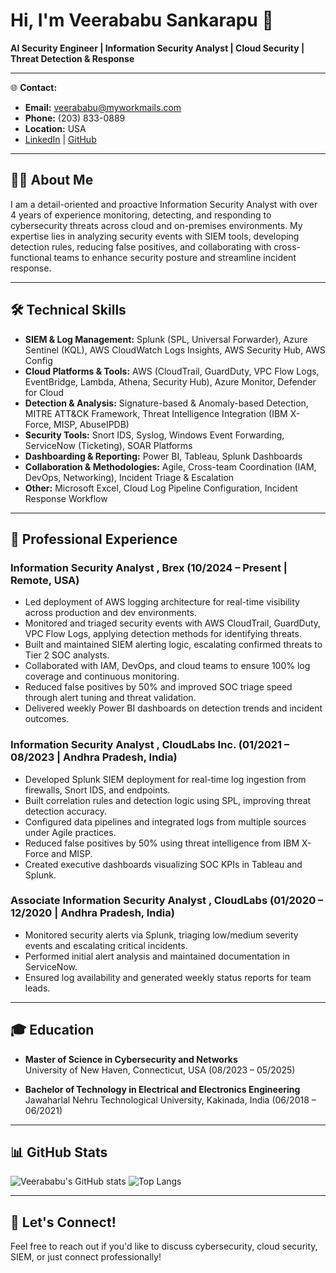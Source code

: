 # Hi, I'm Veerababu Sankarapu 👋

**AI Security Engineer | Information Security Analyst | Cloud Security | Threat Detection & Response**

---

🌐 **Contact:**  
- **Email:** veerababu@myworkmails.com  
- **Phone:** (203) 833-0889  
- **Location:** USA  
- [LinkedIn](https://www.linkedin.com/in/veerababu-s-44b9a4293/) | [GitHub](#)

---

## 👨‍💻 About Me

I am a detail-oriented and proactive Information Security Analyst  with over 4 years of experience monitoring, detecting, and responding to cybersecurity threats across cloud and on-premises environments. My expertise lies in analyzing security events with SIEM tools, developing detection rules, reducing false positives, and collaborating with cross-functional teams to enhance security posture and streamline incident response.

---

## 🛠️ Technical Skills

- **SIEM & Log Management:** Splunk (SPL, Universal Forwarder), Azure Sentinel (KQL), AWS CloudWatch Logs Insights, AWS Security Hub, AWS Config  
- **Cloud Platforms & Tools:** AWS (CloudTrail, GuardDuty, VPC Flow Logs, EventBridge, Lambda, Athena, Security Hub), Azure Monitor, Defender for Cloud  
- **Detection & Analysis:** Signature-based & Anomaly-based Detection, MITRE ATT&CK Framework, Threat Intelligence Integration (IBM X-Force, MISP, AbuseIPDB)  
- **Security Tools:** Snort IDS, Syslog, Windows Event Forwarding, ServiceNow (Ticketing), SOAR Platforms  
- **Dashboarding & Reporting:** Power BI, Tableau, Splunk Dashboards  
- **Collaboration & Methodologies:** Agile, Cross-team Coordination (IAM, DevOps, Networking), Incident Triage & Escalation  
- **Other:** Microsoft Excel, Cloud Log Pipeline Configuration, Incident Response Workflow

---

## 💼 Professional Experience

### Information Security Analyst , Brex (10/2024 – Present | Remote, USA)
- Led deployment of AWS logging architecture for real-time visibility across production and dev environments.
- Monitored and triaged security events with AWS CloudTrail, GuardDuty, VPC Flow Logs, applying detection methods for identifying threats.
- Built and maintained SIEM alerting logic, escalating confirmed threats to Tier 2 SOC analysts.
- Collaborated with IAM, DevOps, and cloud teams to ensure 100% log coverage and continuous monitoring.
- Reduced false positives by 50% and improved SOC triage speed through alert tuning and threat validation.
- Delivered weekly Power BI dashboards on detection trends and incident outcomes.

### Information Security Analyst , CloudLabs Inc. (01/2021 – 08/2023 | Andhra Pradesh, India)
- Developed Splunk SIEM deployment for real-time log ingestion from firewalls, Snort IDS, and endpoints.
- Built correlation rules and detection logic using SPL, improving threat detection accuracy.
- Configured data pipelines and integrated logs from multiple sources under Agile practices.
- Reduced false positives by 50% using threat intelligence from IBM X-Force and MISP.
- Created executive dashboards visualizing SOC KPIs in Tableau and Splunk.

### Associate Information Security Analyst , CloudLabs (01/2020 – 12/2020 | Andhra Pradesh, India)
- Monitored security alerts via Splunk, triaging low/medium severity events and escalating critical incidents.
- Performed initial alert analysis and maintained documentation in ServiceNow.
- Ensured log availability and generated weekly status reports for team leads.

---

## 🎓 Education

- **Master of Science in Cybersecurity and Networks**  
  University of New Haven, Connecticut, USA (08/2023 – 05/2025)

- **Bachelor of Technology in Electrical and Electronics Engineering**  
  Jawaharlal Nehru Technological University, Kakinada, India (06/2018 – 06/2021)

---

## 📊 GitHub Stats

<!-- Replace with your actual GitHub username in the stats URLs -->
![Veerababu's GitHub stats](https://github-readme-stats.vercel.app/api?username=vsank25&show_icons=true&theme=radical)
![Top Langs](https://github-readme-stats.vercel.app/api/top-langs/?username=vsank25&layout=compact&theme=radical)

---

## 🚀 Let's Connect!

Feel free to reach out if you'd like to discuss cybersecurity, cloud security, SIEM, or just connect professionally!
